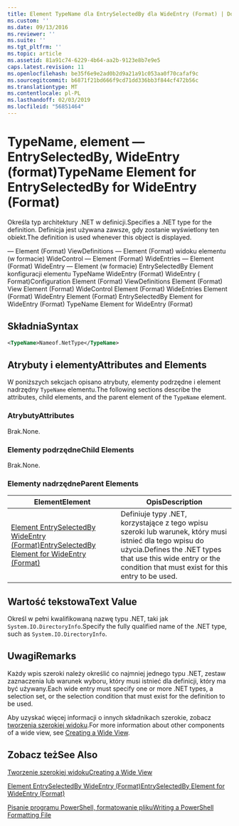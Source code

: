 ```yaml
---
title: Element TypeName dla EntrySelectedBy dla WideEntry (Format) | Dokumentacja firmy Microsoft
ms.custom: ''
ms.date: 09/13/2016
ms.reviewer: ''
ms.suite: ''
ms.tgt_pltfrm: ''
ms.topic: article
ms.assetid: 81a91c74-6229-4b64-aa2b-9123e8b7e9e5
caps.latest.revision: 11
ms.openlocfilehash: be35f6e9e2ad0b2d9a21a91c053aa0f70cafaf9c
ms.sourcegitcommit: b6871f21bd666f9cd71dd336bb3f844cf472b56c
ms.translationtype: MT
ms.contentlocale: pl-PL
ms.lasthandoff: 02/03/2019
ms.locfileid: "56851464"
---
```

# <a name="typename-element-for-entryselectedby-for-wideentry-format"></a><span data-ttu-id="0fa96-102">TypeName, element — EntrySelectedBy, WideEntry (format)</span><span class="sxs-lookup"><span data-stu-id="0fa96-102">TypeName Element for EntrySelectedBy for WideEntry (Format)</span></span>

<span data-ttu-id="0fa96-103">Określa typ architektury .NET w definicji.</span><span class="sxs-lookup"><span data-stu-id="0fa96-103">Specifies a .NET type for the definition.</span></span> <span data-ttu-id="0fa96-104">Definicja jest używana zawsze, gdy zostanie wyświetlony ten obiekt.</span><span class="sxs-lookup"><span data-stu-id="0fa96-104">The definition is used whenever this object is displayed.</span></span>

<span data-ttu-id="0fa96-105">— Element (Format) ViewDefinitions — Element (Format) widoku elementu (w formacie) WideControl — Element (Format) WideEntries — Element (Format) WideEntry — Element (w formacie) EntrySelectedBy Element konfiguracji elementu TypeName WideEntry (Format) WideEntry ( Format)</span><span class="sxs-lookup"><span data-stu-id="0fa96-105">Configuration Element (Format) ViewDefinitions Element (Format) View Element (Format) WideControl Element (Format) WideEntries Element (Format) WideEntry Element (Format) EntrySelectedBy Element for WideEntry (Format) TypeName Element for WideEntry (Format)</span></span>

## <a name="syntax"></a><span data-ttu-id="0fa96-106">Składnia</span><span class="sxs-lookup"><span data-stu-id="0fa96-106">Syntax</span></span>

```xml
<TypeName>Nameof.NetType</TypeName>
```

## <a name="attributes-and-elements"></a><span data-ttu-id="0fa96-107">Atrybuty i elementy</span><span class="sxs-lookup"><span data-stu-id="0fa96-107">Attributes and Elements</span></span>

<span data-ttu-id="0fa96-108">W poniższych sekcjach opisano atrybuty, elementy podrzędne i element nadrzędny `TypeName` elementu.</span><span class="sxs-lookup"><span data-stu-id="0fa96-108">The following sections describe the attributes, child elements, and the parent element of the `TypeName` element.</span></span>

### <a name="attributes"></a><span data-ttu-id="0fa96-109">Atrybuty</span><span class="sxs-lookup"><span data-stu-id="0fa96-109">Attributes</span></span>

<span data-ttu-id="0fa96-110">Brak.</span><span class="sxs-lookup"><span data-stu-id="0fa96-110">None.</span></span>

### <a name="child-elements"></a><span data-ttu-id="0fa96-111">Elementy podrzędne</span><span class="sxs-lookup"><span data-stu-id="0fa96-111">Child Elements</span></span>

<span data-ttu-id="0fa96-112">Brak.</span><span class="sxs-lookup"><span data-stu-id="0fa96-112">None.</span></span>

### <a name="parent-elements"></a><span data-ttu-id="0fa96-113">Elementy nadrzędne</span><span class="sxs-lookup"><span data-stu-id="0fa96-113">Parent Elements</span></span>

|<span data-ttu-id="0fa96-114">Element</span><span class="sxs-lookup"><span data-stu-id="0fa96-114">Element</span></span>|<span data-ttu-id="0fa96-115">Opis</span><span class="sxs-lookup"><span data-stu-id="0fa96-115">Description</span></span>|
|-------------|-----------------|
|[<span data-ttu-id="0fa96-116">Element EntrySelectedBy WideEntry (Format)</span><span class="sxs-lookup"><span data-stu-id="0fa96-116">EntrySelectedBy Element for WideEntry (Format)</span></span>](./entryselectedby-element-for-wideentry-format.md)|<span data-ttu-id="0fa96-117">Definiuje typy .NET, korzystające z tego wpisu szeroki lub warunek, który musi istnieć dla tego wpisu do użycia.</span><span class="sxs-lookup"><span data-stu-id="0fa96-117">Defines the .NET types that use this wide entry or the condition that must exist for this entry to be used.</span></span>|

## <a name="text-value"></a><span data-ttu-id="0fa96-118">Wartość tekstowa</span><span class="sxs-lookup"><span data-stu-id="0fa96-118">Text Value</span></span>

<span data-ttu-id="0fa96-119">Określ w pełni kwalifikowaną nazwę typu .NET, taki jak `System.IO.DirectoryInfo`.</span><span class="sxs-lookup"><span data-stu-id="0fa96-119">Specify the fully qualified name of the .NET type, such as `System.IO.DirectoryInfo`.</span></span>

## <a name="remarks"></a><span data-ttu-id="0fa96-120">Uwagi</span><span class="sxs-lookup"><span data-stu-id="0fa96-120">Remarks</span></span>

<span data-ttu-id="0fa96-121">Każdy wpis szeroki należy określić co najmniej jednego typu .NET, zestaw zaznaczenia lub warunek wyboru, który musi istnieć dla definicji, który ma być używany.</span><span class="sxs-lookup"><span data-stu-id="0fa96-121">Each wide entry must specify one or more .NET types, a selection set, or the selection condition that must exist for the definition to be used.</span></span>

<span data-ttu-id="0fa96-122">Aby uzyskać więcej informacji o innych składnikach szerokie, zobacz [tworzenia szerokiej widoku](./creating-a-wide-view.md).</span><span class="sxs-lookup"><span data-stu-id="0fa96-122">For more information about other components of a wide view, see [Creating a Wide View](./creating-a-wide-view.md).</span></span>

## <a name="see-also"></a><span data-ttu-id="0fa96-123">Zobacz też</span><span class="sxs-lookup"><span data-stu-id="0fa96-123">See Also</span></span>

[<span data-ttu-id="0fa96-124">Tworzenie szerokiej widoku</span><span class="sxs-lookup"><span data-stu-id="0fa96-124">Creating a Wide View</span></span>](./creating-a-wide-view.md)

[<span data-ttu-id="0fa96-125">Element EntrySelectedBy WideEntry (Format)</span><span class="sxs-lookup"><span data-stu-id="0fa96-125">EntrySelectedBy Element for WideEntry (Format)</span></span>](./entryselectedby-element-for-wideentry-format.md)

[<span data-ttu-id="0fa96-126">Pisanie programu PowerShell, formatowanie pliku</span><span class="sxs-lookup"><span data-stu-id="0fa96-126">Writing a PowerShell Formatting File</span></span>](./writing-a-powershell-formatting-file.md)
